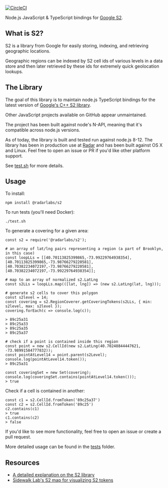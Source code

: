 [![CircleCI](https://circleci.com/gh/radarlabs/s2.svg?style=svg&circle-token=ed5b9fcba959e9b786eb5e8d714f9715253e020c)](https://circleci.com/gh/radarlabs/s2)

Node.js JavaScript & TypeScript bindings for [Google S2](http://s2geometry.io/).

## What is S2?

S2 is a library from Google for easily storing, indexing, and retrieving geographic locations.

Geographic regions can be indexed by S2 cell ids of various levels in a data store and then later retrieved by these ids for extremely quick geolocation lookups.

## The Library

The goal of this library is to maintain node.js TypeScript bindings for the latest version of [Google's C++ S2 library](https://github.com/google/s2geometry).

Other JavaScript projects available on GitHub appear unmaintained.

The project has been built against node's N-API, meaning that it's compatible across node.js versions.

As of today, the library is built and tested run against node.js 8-12. The library has been in production use at [Radar](radar.io) and has been built against OS X and Linux. Feel free to open an issue or PR if you'd like other platform support.

See [test.sh](https://github.com/radarlabs/s2/blob/master/test.sh) for more details.

## Usage

To install:

```
npm install @radarlabs/s2
```

To run tests (you'll need Docker):
```
./test.sh
```

To generate a covering for a given area:

```
const s2 = require('@radarlabs/s2');

# an array of lat/lng pairs representing a region (a part of Brooklyn, in this case)
const loopLLs = [[40.70113825399865,-73.99229764938354],[40.70113825399865,-73.98766279220581],[40.70382234072197,-73.98766279220581],[40.70382234072197,-73.99229764938354]];

# map to an array of normalized s2.LatLng
const s2LLs = loopLLs.map(([lat, lng]) => (new s2.LatLng(lat, lng)));

# generate s2 cells to cover this polygon
const s2level = 14;
const covering = s2.RegionCoverer.getCoveringTokens(s2LLs, { min: s2level, max: s2level });
covering.forEach(c => console.log(c));

> 89c25a31
> 89c25a33
> 89c25a35
> 89c25a37

# check if a point is contained inside this region
const point = new s2.CellId(new s2.LatLng(40.70248844447621, -73.98991584777832));
const pointAtLevel14 = point.parent(s2Level);
console.log(pointAtLevel14.token());
> 89c25a31

const coveringSet = new Set(covering);
console.log(coveringSet.contains(pointAtLevel14.token()));
> true

```

Check if a cell is contained in another:

```
const c1 = s2.CellId.fromToken('89c25a37')
const c2 = s2.CellId.fromToken('89c25')
c2.contains(c1)
> true
c1.contains(c2)
> false
```

 If you'd like to see more functionality, feel free to open an issue or create a pull request.

More detailed usage can be found in the [tests](https://github.com/radarlabs/s2/tree/master/test) folder.

## Resources

- [A detailed explanation on the S2 library](http://s2geometry.io/)
- [Sidewalk Lab's S2 map for visualizing S2 tokens](https://s2.sidewalklabs.com/regioncoverer/)
